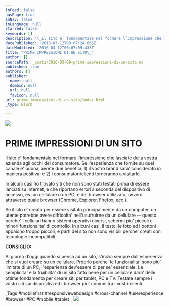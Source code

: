```yaml
---
inFeed: false
hasPage: true
inNav: false
inLanguage: null
starred: false
keywords: []
description: "\_Il sito e’ fondamentale nel formare l’impressione che lasciate della vostra azienda agli occhi del consumatore. Se l’esperienza che fornite su quel canale e’ buona, avrete due benefici: 1) il vostro brand sara’ considerato in maniera positiva; e 2) i consumatori/clienti torneranno a visitarlo.\_"
datePublished: '2016-03-12T00:07:24.665Z'
dateModified: '2016-03-12T00:07:09.433Z'
title: "PRIME IMPRESSIONI DI UN SITO\_"
author: []
sourcePath: _posts/2016-03-09-prime-impressioni-di-un-sito.md
published: true
authors: []
publisher:
  name: null
  domain: null
  url: null
  favicon: null
url: prime-impressioni-di-un-sito/index.html
_type: Blurb

---
```

![](https://the-grid-user-content.s3-us-west-2.amazonaws.com/1d9fe963-393b-4e9b-bb48-5fc54a00b997.jpg)

# PRIME IMPRESSIONI DI UN SITO 

Il sito e' fondamentale nel formare l'impressione che lasciate della vostra azienda agli occhi del consumatore. Se l'esperienza che fornite su quel canale e' buona, avrete due benefici: 1) il vostro brand sara' considerato in maniera positiva; e 2) i consumatori/clienti torneranno a visitarlo. 

In alcuni casi ho trovato siti che non sono stati testati prima di essere lanciati su Internet, e che riportano errori a seconda del dispositivo di accesso, es. un cellulare o un PC; e del browser utilizzato, ovvero attraverso quale browser (Chrome, Explorer, Firefox, ecc.). 

Se il sito e' creato per essere visitato principalmente da un computer, un utente potrebbe avere difficolta' nell'usufruirne da un cellulare -- questo perche' i cellulari hanno sistemi operativi diversi, schermi piu' piccoli e minori funzionalita' di controllo. In alcuni casi, il testo, le foto ed i bottoni appaiono troppo piccoli, e parti del sito non sono visibili perche' creati con tecnologie incompatibili. 

**CONSIGLIO:**

Al giorno d'oggi quando si pensa ad un sito, s'inizia sempre dall'esperienza che si vuol creare su un cellulare. Proprio perche' le funzionalita' sono piu' limitate di un PC, l'esperienza dev'essere di per se' essenziale. La semplicita' e la fruibilita' di un sito fatto bene per un cellulare dara' delle ottime fondamenta per creare siti per tablet, PC e TV. Testate sempre i vostri siti sui dispositivi ed i browser piu' comuni tra i vostri clienti. 

_Tags \#mobilefirst \#responsivewebdesign \#cross-channel \#userexperience \#browser \#PC \#mobile \#tablet
_
![](https://the-grid-user-content.s3-us-west-2.amazonaws.com/959ce578-e75d-48a4-a8b3-67726b435e18.jpg)